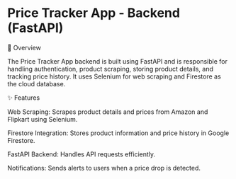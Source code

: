 # Price Tracker App - Backend (FastAPI)

📌 Overview

The Price Tracker App backend is built using FastAPI and is responsible for handling authentication, product scraping, storing product details, and tracking price history. It uses Selenium for web scraping and Firestore as the cloud database.

✨ Features

Web Scraping: Scrapes product details and prices from Amazon and Flipkart using Selenium.

Firestore Integration: Stores product information and price history in Google Firestore.

FastAPI Backend: Handles API requests efficiently.

Notifications: Sends alerts to users when a price drop is detected.
